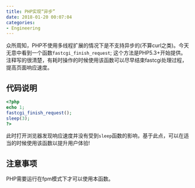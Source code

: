 ```yaml
---
title: PHP实现“异步”
date: 2018-01-20 00:07:04
categories:
- Engineering
---
```


众所周知，PHP不使用多线程扩展的情况下是不支持异步的(不算curl之类)。今天无意中看到一个函数`fastcgi_finish_request`;
这个方法是PHP5.3+开始提供。
注释写的很清楚，有耗时操作的时候使用该函数可以尽早结束fastcgi处理过程，提高页面响应速度。

## 代码说明

```php
<?php
echo 1;
fastcgi_finish_request();
sleep(3);
?>
```

此时打开浏览器发现响应速度并没有受到`sleep`函数的影响，基于此点，可以在适当的时候使用该函数以提升用户体验!

## 注意事项

PHP需要运行在fpm模式下才可以使用本函数。
